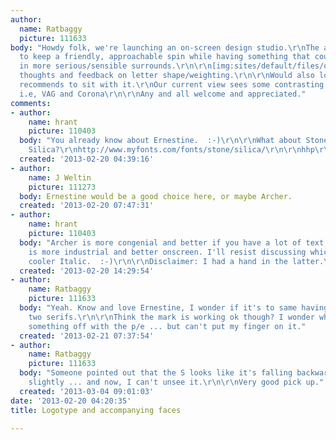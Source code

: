 ```yaml
---
author:
  name: Ratbaggy
  picture: 111633
body: "Howdy folk, we're launching an on-screen design studio.\r\nThe approach was
  to keep a friendly, approachable spin while having something that could play nicely
  in more serious/sensible surrounds.\r\n\r\n[img:sites/default/files/old-images/supernaut_5811.jpg]\r\n\r\nAppreciate
  thoughts and feedback on letter shape/weighting.\r\n\r\nWould also love some typeface
  recommends to sit with it.\r\nOur current view sees some contrasting pairs used,
  i.e, VAG and Corona\r\n\r\nAny and all welcome and appreciated."
comments:
- author:
    name: hrant
    picture: 110403
  body: "You already know about Ernestine.  :-)\r\n\r\nWhat about Stone's singular
    Silica?\r\nhttp://www.myfonts.com/fonts/stone/silica/\r\n\r\nhhp\r\n"
  created: '2013-02-20 04:39:16'
- author:
    name: J Weltin
    picture: 111273
  body: Ernestine would be a good choice here, or maybe Archer.
  created: '2013-02-20 07:47:31'
- author:
    name: hrant
    picture: 110403
  body: "Archer is more congenial and better if you have a lot of text, Ernestine
    is more industrial and better onscreen. I'll resist discussing which has a far
    cooler Italic.  :-)\r\n\r\nDisclaimer: I had a hand in the latter.\r\n\r\nhhp\r\n"
  created: '2013-02-20 14:29:54'
- author:
    name: Ratbaggy
    picture: 111633
  body: "Yeah. Know and love Ernestine, I wonder if it's to same having (essentially)
    two serifs.\r\n\r\nThink the mark is working ok though? I wonder whether there's
    something off with the p/e ... but can't put my finger on it."
  created: '2013-02-21 07:37:54'
- author:
    name: Ratbaggy
    picture: 111633
  body: "Someone pointed out that the S looks like it's falling backwards ever so
    slightly ... and now, I can't unsee it.\r\n\r\nVery good pick up."
  created: '2013-03-04 09:01:03'
date: '2013-02-20 04:20:35'
title: Logotype and accompanying faces

---
```

